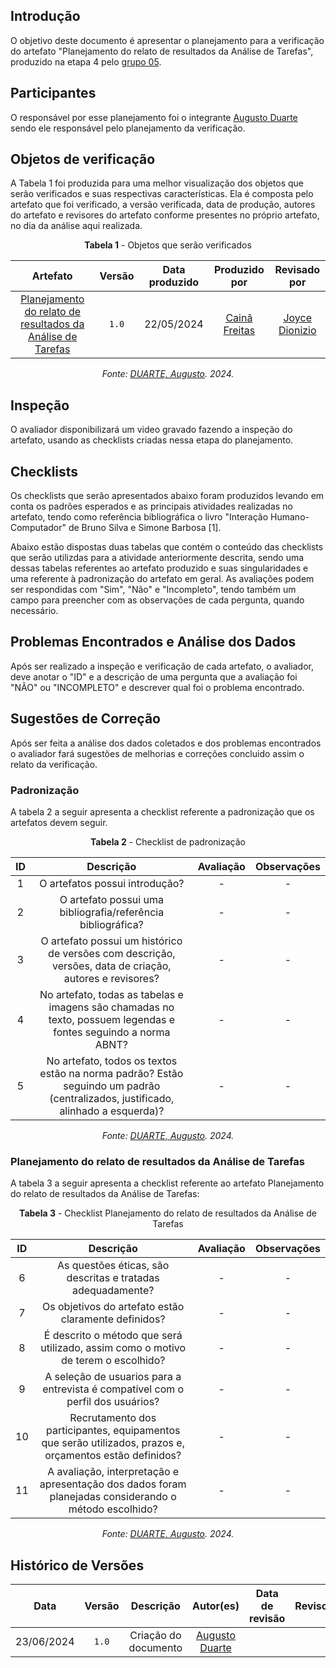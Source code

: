 ## Introdução

O objetivo deste documento é apresentar o planejamento para a verificação do artefato "Planejamento do relato de resultados da Análise de Tarefas", produzido na etapa 4 pelo [grupo 05](https://interacao-humano-computador.github.io/2024.1-Prefeitura-Lagoa-da-Prata/).

## Participantes

O responsável por esse planejamento foi o integrante [Augusto Duarte](https://github.com/Augcamp) sendo ele responsável pelo planejamento da verificação.

## Objetos de verificação
A Tabela 1 foi produzida para uma melhor visualização dos objetos que serão verificados e suas respectivas características. Ela é composta pelo artefato que foi verificado, a versão verificada, data de produção, autores do artefato e revisores do artefato conforme presentes no próprio artefato, no dia da análise aqui realizada.

<center>

**Tabela 1** - Objetos que serão verificados

|                                                                       Artefato                                                                                                                                          | Versão | Data produzido |                                                                                            Produzido por                                                                                             |                                               Revisado por                                                |
| :---------------------------------------------------------------------------------------------------------------------------------------------------------------------------------------------------------------------: | :----: | :------------: | :--------------------------------------------------------------------------------------------------------------------------------------------------------------------------------------------------: | :-------------------------------------------------------------------------------------------------------: |
|[Planejamento do relato de resultados da Análise de Tarefas](https://github.com/Interacao-Humano-Computador/2024.1-Prefeitura-Lagoa-da-Prata/blob/main/docs/design/Nivel_1/analise_tarefas/Pl_relatoresultado_tarefas.md)| `1.0`  |   22/05/2024   |                                                                           [Cainã Freitas](https://github.com/freitasc)                                                                               |                              [Joyce Dionizio](https://github.com/joycejdm)                                |

*Fonte: [DUARTE, Augusto](https://github.com/Augcamp). 2024.*</center>


## Inspeção

O avaliador disponibilizará um video gravado fazendo a inspeção do artefato, usando as checklists criadas nessa etapa do planejamento.

## Checklists

Os checklists que serão apresentados abaixo foram produzidos levando em conta os padrões esperados e as principais atividades realizadas no artefato, tendo como referência bibliográfica o livro "Interação Humano-Computador" de Bruno Silva e Simone Barbosa [1].

Abaixo estão dispostas duas tabelas que contém o conteúdo das checklists que serão utilizdas para a atividade anteriormente descrita, sendo uma dessas tabelas referentes ao artefato produzido e suas singularidades e uma referente à padronização do artefato em geral. As avaliações podem ser respondidas com "Sim", "Não" e "Incompleto", tendo também um campo para preencher com as observações de cada pergunta, quando necessário.

## Problemas Encontrados e Análise dos Dados
Após ser realizado a inspeção e verificação de cada artefato, o avaliador, deve anotar o "ID" e a descrição de uma pergunta que a avaliação foi "NÃO" ou "INCOMPLETO" e descrever qual foi o problema encontrado.

## Sugestões de Correção
Após ser feita a análise dos dados coletados e dos problemas encontrados o avaliador fará sugestões de melhorias e correções concluido assim o relato da verificação.


### Padronização
A tabela 2 a seguir apresenta a checklist referente a padronização que os artefatos devem seguir.

<center>

**Tabela 2** - Checklist de padronização

| ID  |                                                              Descrição                                                          | Avaliação | Observações |
| :-: | :-----------------------------------------------------------------------------------------------------------------------------: | :-------: | :---------: |
|  1  |                                                   O artefatos possui introdução?                                                |     -     |      -      |
|  2  |                                   O artefato possui uma bibliografia/referência bibliográfica?                                  |     -     |      -      |
|  3  |              O artefato possui um histórico de versões com descrição, versões, data de criação, autores e revisores?            |     -     |      -      |
|  4  |         No artefato, todas as tabelas e imagens são chamadas no texto, possuem legendas e fontes seguindo a norma ABNT?         |     -     |      -      |
|  5  | No artefato, todos os textos estão na norma padrão? Estão seguindo um padrão (centralizados, justificado, alinhado a esquerda)? |     -     |      -      |

*Fonte: [DUARTE, Augusto](https://github.com/Augcamp). 2024.*</center>


### Planejamento do relato de resultados da Análise de Tarefas

A tabela 3 a seguir apresenta a checklist referente ao artefato Planejamento do relato de resultados da Análise de Tarefas:
<center>

**Tabela 3** - Checklist Planejamento do relato de resultados da Análise de Tarefas 

| ID  |                                                 Descrição                                                  | Avaliação | Observações |
| :-: | :--------------------------------------------------------------------------------------------------------: | :-------: | :---------: |
|  6  |                    As questões éticas, são descritas e tratadas adequadamente?                             |     -     |      -      |
|  7  |                    Os objetivos do artefato estão claramente definidos?                                    |     -     |      -      |
|  8  |      É descrito o método que será utilizado, assim como o motivo de terem o escolhido?                     |     -     |      -      |
|  9  |       A seleção de usuarios para a entrevista é compatível com o perfil dos usuários?                      |     -     |      -      |
| 10  | Recrutamento dos participantes, equipamentos que serão utilizados, prazos e, orçamentos estão definidos?   |     -     |      -      |
| 11  | A avaliação, interpretação e apresentação dos dados foram planejadas considerando o método escolhido?      |     -     |      -      |


*Fonte: [DUARTE, Augusto](https://github.com/Augcamp). 2024.*</center>





## Histórico de Versões

|    Data    | Versão |             Descrição              |                  Autor(es)                  | Data de revisão |                  Revisor(es)                  |
| :--------: | :----: | :--------------------------------: | :-----------------------------------------: | :-------------: | :-------------------------------------------: |
| 23/06/2024 | `1.0`  |        Criação do documento        | [Augusto Duarte](https://github.com/Augcamp)|                 |                                               |

